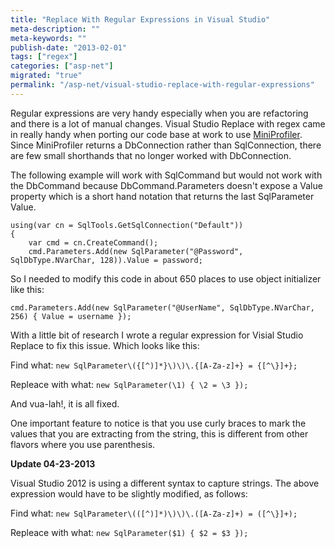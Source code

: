 ```yaml
---
title: "Replace With Regular Expressions in Visual Studio"
meta-description: ""
meta-keywords: ""
publish-date: "2013-02-01"
tags: ["regex"]
categories: ["asp-net"]
migrated: "true"
permalink: "/asp-net/visual-studio-replace-with-regular-expressions"
---
```

Regular expressions are very handy especially when you are refactoring and there is a lot of manual changes. Visual Studio Replace with regex came in really handy when porting our code base at work to use [MiniProfiler][1]. Since MiniProfiler returns a DbConnection rather than SqlConnection, there are few small shorthands that no longer worked with DbConnection. 

The following example will work with SqlCommand but would not work with the DbCommand because DbCommand.Parameters doesn't expose a Value property which is a short hand notation that returns the last SqlParameter Value.

    using(var cn = SqlTools.GetSqlConnection("Default"))
    {
        var cmd = cn.CreateCommand();
        cmd.Parameters.Add(new SqlParameter("@Password", SqlDbType.NVarChar, 128)).Value = password;


So I needed to modify this code in about 650 places to use object initializer like this: 

    cmd.Parameters.Add(new SqlParameter("@UserName", SqlDbType.NVarChar, 256) { Value = username });

With a little bit of research I wrote a regular expression for Visial Studio Replace to fix this issue. Which looks like this:

Find what: `new SqlParameter\({[^)]*}\)\)\.{[A-Za-z]+} = {[^\}]+};`

Repleace with what: `new SqlParameter(\1) { \2 = \3 });`

And vua-lah!, it is all fixed.

One important feature to notice is that you use curly braces to mark the values that you are extracting from the string, this is different from other flavors where you use parenthesis. 

**Update 04-23-2013**

Visual Studio 2012 is using a different syntax to capture strings. The above expression would have to be slightly modified, as follows:

Find what: `new SqlParameter\(([^)]*)\)\)\.([A-Za-z]+) = ([^\}]+);`

Repleace with what: `new SqlParameter($1) { $2 = $3 });`

  [1]: http://miniprofiler.com/